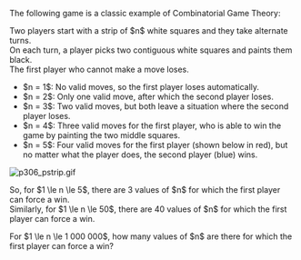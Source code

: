<p>The following game is a classic example of Combinatorial Game Theory:</p>

<p>Two players start with a strip of $n$ white squares and they take alternate turns.<br />
On each turn, a player picks two contiguous white squares and paints them black.<br />
The first player who cannot make a move loses.</p>

<ul>
<li>$n = 1$: No valid moves, so the first player loses automatically.</li>
<li>$n = 2$: Only one valid move, after which the second player loses.</li>
<li>$n = 3$: Two valid moves, but both leave a situation where the second player loses.</li>
<li>$n = 4$: Three valid moves for the first player, who is able to win the game by painting the two middle squares.</li>
<li>$n = 5$: Four valid moves for the first player (shown below in red), but no matter what the player does, the second player (blue) wins.</li>
</ul>

<div class="center"><img src="project/images/p306_pstrip.gif" class="dark_img" alt="p306_pstrip.gif" /></div>

<p>So, for $1 \le n \le 5$, there are 3 values of $n$ for which the first player can force a win.<br />
Similarly, for $1 \le n \le 50$, there are 40 values of $n$ for which the first player can force a win.</p>

<p>For $1 \le n \le 1 000 000$, how many values of $n$ are there for which the first player can force a win?</p>
